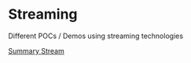 # Streaming

Different POCs / Demos using streaming technologies

[Summary Stream](https://github.com/vplauzon/streaming/tree/master/SummaryStreaming)
